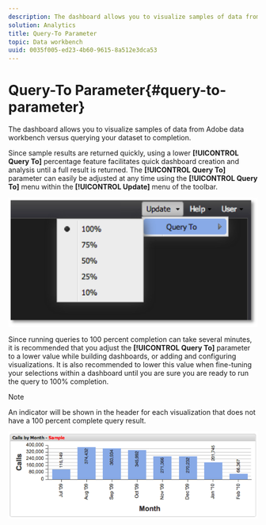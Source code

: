 ```yaml
---
description: The dashboard allows you to visualize samples of data from Adobe data workbench versus querying your dataset to completion.
solution: Analytics
title: Query-To Parameter
topic: Data workbench
uuid: 0035f005-ed23-4b60-9615-8a512e3dca53
---
```


# Query-To Parameter{#query-to-parameter}

The dashboard allows you to visualize samples of data from Adobe data workbench versus querying your dataset to completion.

Since sample results are returned quickly, using a lower **[!UICONTROL Query To]** percentage feature facilitates quick dashboard creation and analysis until a full result is returned. The **[!UICONTROL Query To]** parameter can easily be adjusted at any time using the **[!UICONTROL Query To]** menu within the **[!UICONTROL Update]** menu of the toolbar.

![](assets/query_to.png)

Since running queries to 100 percent completion can take several minutes, it is recommended that you adjust the **[!UICONTROL Query To]** parameter to a lower value while building dashboards, or adding and configuring visualizations. It is also recommended to lower this value when fine-tuning your selections within a dashboard until you are sure you are ready to run the query to 100% completion.

>[!NOTE]
>
>An indicator will be shown in the header for each visualization that does not have a 100 percent complete query result.

![](assets/query_to2.png)

